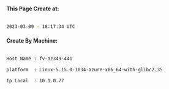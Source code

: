 
   
#### This Page Create at:

```bash

2023-03-09 - 18:17:34 UTC

```

#### Create By Machine:

```bash

Host Name : fv-az349-441

platform  : Linux-5.15.0-1034-azure-x86_64-with-glibc2.35

Ip Local  : 10.1.0.77

```

